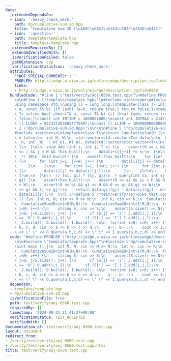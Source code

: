 ```yaml
---
data:
  _extendedDependsOn:
  - icon: ':heavy_check_mark:'
    path: dp/cumulative-sum-2d.hpp
    title: "Cumulative Sum 2D (\u4E8C\u6B21\u5143\u7D2F\u7A4D\u548C)"
  - icon: ':question:'
    path: template/template.hpp
    title: template/template.hpp
  _extendedRequiredBy: []
  _extendedVerifiedWith: []
  _isVerificationFailed: false
  _pathExtension: cpp
  _verificationStatusIcon: ':heavy_check_mark:'
  attributes:
    '*NOT_SPECIAL_COMMENTS*': ''
    PROBLEM: http://judge.u-aizu.ac.jp/onlinejudge/description.jsp?id=0560
    links:
    - http://judge.u-aizu.ac.jp/onlinejudge/description.jsp?id=0560
  bundledCode: "#line 1 \"test/verify/aoj-0560.test.cpp\"\n#define PROBLEM \"http://judge.u-aizu.ac.jp/onlinejudge/description.jsp?id=0560\"\
    \n\n#line 1 \"template/template.hpp\"\n#include <iostream>\n#include <cassert>\n\
    using namespace std;\nusing ll = long long;\ntemplate<class T> inline bool chmax(T&\
    \ a, const T& b) {if (a<b) {a=b; return true;} return false;}\ntemplate<class\
    \ T> inline bool chmin(T& a, const T& b) {if (b<a) {a=b; return true;} return\
    \ false;}\nconst int INTINF = 1000001000;\nconst int INTMAX = 2147483647;\nconst\
    \ ll LLMAX = 9223372036854775807;\nconst ll LLINF = 1000000000000000000;\n#line\
    \ 1 \"dp/cumulative-sum-2d.hpp\"\n\n\n\n#line 5 \"dp/cumulative-sum-2d.hpp\"\n\
    #include <vector>\n\ntemplate<class T>\nstruct CumulativeSum2D {\n  bool has_built\
    \ = false;\n  int H, W;\n  std::vector<std::vector<T>> data;\n\n  CumulativeSum2D(int\
    \ _H, int _W)  : H(_H), W(_W), data(std::vector<std::vector<T>>(H+1, std::vector<T>(W+1)))\
    \ {\n  }\n\n  void add (int i, int j, T x) {\n    assert(0 <= i && i < H && 0\
    \ <= j && j < W && !has_built);\n    data[i+1][j+1] += x;\n  }\n\n  // https://ngtkana.hatenablog.com/entry/2023/12/04/194327\n\
    \  // 1B\n  void build() {\n    assert(!has_built);\n    for (int i=1; i<=H; i++)\
    \ {\n      for (int j=1; j<=W; j++) {\n        data[i][j] += data[i-1][j];\n \
    \     }\n    }\n\n    for (int i=1; i<=H; i++) {\n      for (int j=1; j<=W; j++)\
    \ {\n        data[i][j] += data[i][j-1];\n      }\n    }\n\n\n    has_built =\
    \ true;\n  }\n\n  // [si, gi) * [sj, gj)\n  T query(int si, int sj, int gi, int\
    \ gj) {\n    assert(has_built);\n    assert(0 <= si && si < H && 0 <= sj && sj\
    \ < W);\n    assert(0 <= gi && gi <= H && 0 <= gj && gj <= W);\n    assert(si\
    \ <= gi && sj <= gj);\n    return data[gi][gj] - data[si][gj] - data[gi][sj] +\
    \ data[si][sj];\n  }\n};\n\n#line 5 \"test/verify/aoj-0560.test.cpp\"\n\nint main\
    \ () {\n  int M, N; cin >> M >> N;\n  int K; cin >> K;\n  CumulativeSum2D<int>J(M,N);\n\
    \  CumulativeSum2D<int>O(M,N);\n  CumulativeSum2D<int>I(M,N);\n  for(int i=0;\
    \ i<M; i++) {\n    string S; cin >> S;\n    assert(S.size() == N);\n    for(int\
    \ j=0; j<S.size(); j++) {\n      if (S[j] == 'J') J.add(i,j,1);\n      if (S[j]\
    \ == 'O') O.add(i,j,1);\n      if (S[j] == 'I') I.add(i,j,1);\n    }\n  }\n\n\
    \  J.build(); O.build(); I.build(); \n\n  for(int i=0; i<K; i++) {\n    int a,\
    \ b, c, d; cin >> a >> b >> c >> d;\n    a--; b--;\n    cout << J.query(a,b,c,d)\
    \ << \" \" << O.query(a,b,c,d) << \" \" << I.query(a,b,c,d) << endl;\n  }\n}\n"
  code: "#define PROBLEM \"http://judge.u-aizu.ac.jp/onlinejudge/description.jsp?id=0560\"\
    \n\n#include \"template/template.hpp\"\n#include \"dp/cumulative-sum-2d.hpp\"\n\
    \nint main () {\n  int M, N; cin >> M >> N;\n  int K; cin >> K;\n  CumulativeSum2D<int>J(M,N);\n\
    \  CumulativeSum2D<int>O(M,N);\n  CumulativeSum2D<int>I(M,N);\n  for(int i=0;\
    \ i<M; i++) {\n    string S; cin >> S;\n    assert(S.size() == N);\n    for(int\
    \ j=0; j<S.size(); j++) {\n      if (S[j] == 'J') J.add(i,j,1);\n      if (S[j]\
    \ == 'O') O.add(i,j,1);\n      if (S[j] == 'I') I.add(i,j,1);\n    }\n  }\n\n\
    \  J.build(); O.build(); I.build(); \n\n  for(int i=0; i<K; i++) {\n    int a,\
    \ b, c, d; cin >> a >> b >> c >> d;\n    a--; b--;\n    cout << J.query(a,b,c,d)\
    \ << \" \" << O.query(a,b,c,d) << \" \" << I.query(a,b,c,d) << endl;\n  }\n}"
  dependsOn:
  - template/template.hpp
  - dp/cumulative-sum-2d.hpp
  isVerificationFile: true
  path: test/verify/aoj-0560.test.cpp
  requiredBy: []
  timestamp: '2024-08-21 21:41:37+09:00'
  verificationStatus: TEST_ACCEPTED
  verifiedWith: []
documentation_of: test/verify/aoj-0560.test.cpp
layout: document
redirect_from:
- /verify/test/verify/aoj-0560.test.cpp
- /verify/test/verify/aoj-0560.test.cpp.html
title: test/verify/aoj-0560.test.cpp
---
```

